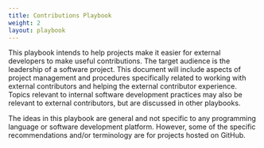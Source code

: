 ```yaml
---
title: Contributions Playbook
weight: 2
layout: playbook
---
```


This playbook intends to help projects make it easier for external developers to make useful contributions. The target audience is the leadership of a software project. This document will include aspects of project management and procedures specifically related to working with external contributors and helping the external contributor experience. Topics relevant to internal software development practices may also be relevant to external contributors, but are discussed in other playbooks.

The ideas in this playbook are general and not specific to any programming language or software development platform. However, some of the specific recommendations and/or terminology are for projects hosted on GitHub.
